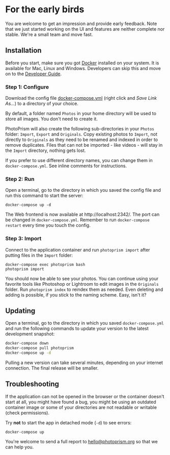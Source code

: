 # For the early birds

You are welcome to get an impression and provide early feedback.
Note that we just started working on the UI and features are neither complete nor stable.
We're a small team and move fast.

## Installation ##

Before you start, make sure you got [Docker](https://store.docker.com/search?type=edition&offering=community) installed on your system. It is available for Mac, Linux and Windows.
Developers can skip this and move on to the [Developer Guide](https://github.com/photoprism/photoprism/wiki).

### Step 1: Configure ###

Download the config file [docker-compose.yml](https://raw.githubusercontent.com/photoprism/photoprism/master/docker/photoprism/docker-compose.yml) (right click and *Save Link As...*) to a directory of your choice.

By default, a folder named `Photos` in your home directory will be used to store all images. You don't need to create it.

PhotoPrism will also create the following sub-directories in your `Photos` folder: `Import`, `Export` and `Originals`. Copy existing photos to `Import`, not directly to `Originals` as they need to be renamed and indexed in order to remove duplicates.
Files that can not be imported - like videos - will stay in the `Import` directory, nothing gets lost.

If you prefer to use different directory names, you can change them in `docker-compose.yml`. See inline comments for instructions.

### Step 2: Run ###

Open a terminal, go to the directory in which you saved the config file and run this command to start the server:

```
docker-compose up -d
```

The Web frontend is now available at http://localhost:2342/. The port can be changed in `docker-compose.yml`. Remember to run `docker-compose restart` every time you touch the config.

### Step 3: Import ###

Connect to the application container and run `photoprism import` after putting files in the `Import` folder:

```
docker-compose exec photoprism bash
photoprism import
```

You should now be able to see your photos. You can continue using your favorite tools like Photoshop or Lightroom
to edit images in the `Originals` folder. Run `photoprism index` to reindex them as needed.
Even deleting and adding is possible, if you stick to the naming scheme. Easy, isn't it?

## Updating ##

Open a terminal, go to the directory in which you saved `docker-compose.yml` and run the following commands to update your version to the latest development snapshot:

```bash
docker-compose down
docker-compose pull photoprism
docker-compose up -d
```

Pulling a new version can take several minutes, depending on your internet connection. The final release will be smaller.

## Troubleshooting ##

If the application can not be opened in the browser or the container doesn't start at all, you might have found a bug,
you might be using an outdated container image or some of your directories are not readable or writable (check permissions).

Try **not** to start the app in detached mode (`-d`) to see errors:

```
docker-compose up
```

You're welcome to send a full report to hello@photoprism.org so that we can help you.

